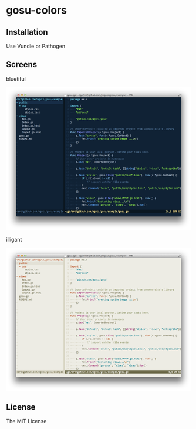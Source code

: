 # gosu-colors

## Installation

Use Vundle or Pathogen

## Screens

bluetiful

![bluetiful colorscheme](bluetiful.png)

illigant

![illigant colorscheme](illigant.png)


## License

The MIT License



